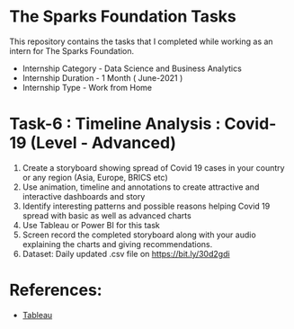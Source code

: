 # The Sparks Foundation Tasks

This repository contains the tasks that I completed while working as an intern for The Sparks Foundation.

- Internship Category - Data Science and Business Analytics
- Internship Duration - 1 Month ( June-2021 )
- Internship Type - Work from Home

# Task-6 : Timeline Analysis : Covid-19 (Level - Advanced)
1. Create a storyboard showing spread of Covid 19 cases in your country or any region (Asia, Europe, BRICS etc)
2. Use animation, timeline and annotations to create attractive and interactive dashboards and story
3. Identify interesting patterns and possible reasons helping Covid 19 spread with basic as well as advanced charts
4. Use Tableau or Power BI for this task
5. Screen record the completed storyboard along with your audio explaining the charts and giving recommendations.
6. Dataset: Daily updated .csv file on https://bit.ly/30d2gdi

# References:
- [Tableau](https://help.tableau.com/v2018.3/offline/en-us/tableau_desktop.pdf)  

